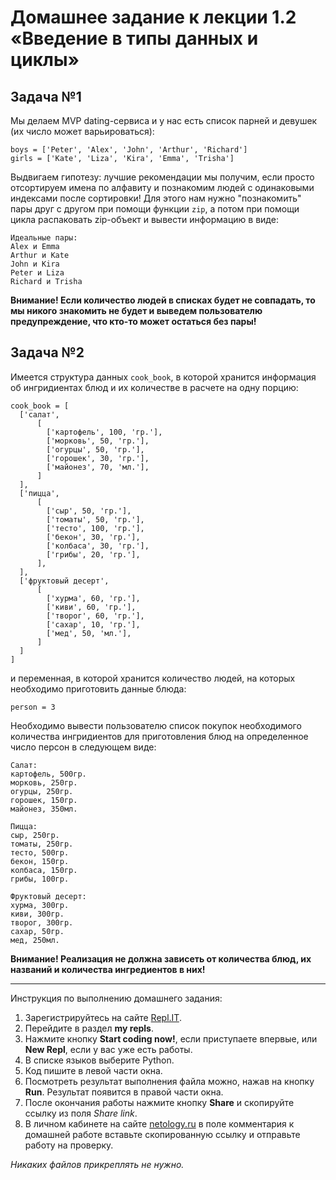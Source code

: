 # Домашнее задание к лекции 1.2 «Введение в типы данных и циклы»

## Задача №1
Мы делаем MVP dating-сервиса и у нас есть список парней и девушек (их число может варьироваться):

```
boys = ['Peter', 'Alex', 'John', 'Arthur', 'Richard']
girls = ['Kate', 'Liza', 'Kira', 'Emma', 'Trisha']
```    

Выдвигаем гипотезу: лучшие рекомендации мы получим, если просто отсортируем имена по алфавиту и познакомим людей с одинаковыми индексами после сортировки!
Для этого нам нужно "познакомить" пары друг с другом при помощи функции `zip`, а потом при помощи цикла распаковать zip-объект и вывести информацию в виде:

```
Идеальные пары:
Alex и Emma
Arthur и Kate
John и Kira
Peter и Liza
Richard и Trisha
```    

**Внимание! Если количество людей в списках будет не совпадать, то мы никого знакомить не будет и выведем пользователю предупреждение, что кто-то может остаться без пары!**


## Задача №2
Имеется структура данных `cook_book`, в которой хранится информация об ингридиентах блюд и их количестве в расчете на одну порцию:
```
cook_book = [
  ['салат',
      [
        ['картофель', 100, 'гр.'],
        ['морковь', 50, 'гр.'],
        ['огурцы', 50, 'гр.'],
        ['горошек', 30, 'гр.'],
        ['майонез', 70, 'мл.'],
      ]
  ],
  ['пицца',  
      [
        ['сыр', 50, 'гр.'],
        ['томаты', 50, 'гр.'],
        ['тесто', 100, 'гр.'],
        ['бекон', 30, 'гр.'],
        ['колбаса', 30, 'гр.'],
        ['грибы', 20, 'гр.'],
      ],
  ],
  ['фруктовый десерт',
      [
        ['хурма', 60, 'гр.'],
        ['киви', 60, 'гр.'],
        ['творог', 60, 'гр.'],
        ['сахар', 10, 'гр.'],
        ['мед', 50, 'мл.'],  
      ]
  ]
]
```    
и переменная, в которой хранится количество людей, на которых необходимо приготовить данные блюда:
```
person = 3
```

Необходимо вывести пользователю список покупок необходимого количества ингридиентов для приготовления блюд на определенное число персон в следующем виде:

```
Салат:
картофель, 500гр.
морковь, 250гр.
огурцы, 250гр.
горошек, 150гр.
майонез, 350мл.

Пицца:
сыр, 250гр.
томаты, 250гр.
тесто, 500гр.
бекон, 150гр.
колбаса, 150гр.
грибы, 100гр.

Фруктовый десерт:
хурма, 300гр.
киви, 300гр.
творог, 300гр.
сахар, 50гр.
мед, 250мл.
```
**Внимание! Реализация не должна зависеть от количества блюд, их названий и количества ингредиентов в них!**

---
Инструкция по выполнению домашнего задания:

1. Зарегистрируйтесь на сайте [Repl.IT](https://repl.it/).
2. Перейдите в раздел **my repls**.
3. Нажмите кнопку **Start coding now!**, если приступаете впервые, или **New Repl**, если у вас уже есть работы.
4. В списке языков выберите Python.
5. Код пишите в левой части окна.
6. Посмотреть результат выполнения файла можно, нажав на кнопку **Run**. Результат появится в правой части окна.
7. После окончания работы нажмите кнопку **Share** и скопируйте ссылку из поля *Share link*.
8. В личном кабинете на сайте [netology.ru](http://netology.ru/) в поле комментария к домашней работе вставьте скопированную ссылку и отправьте работу на проверку.

*Никаких файлов прикреплять не нужно.*
